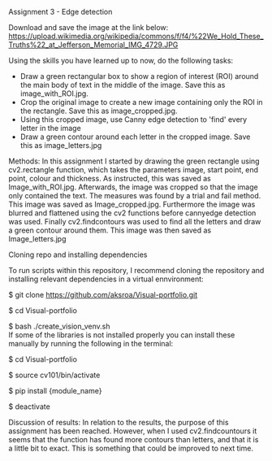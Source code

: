 Assignment 3 - Edge detection

Download and save the image at the link below: https://upload.wikimedia.org/wikipedia/commons/f/f4/%22We_Hold_These_Truths%22_at_Jefferson_Memorial_IMG_4729.JPG

Using the skills you have learned up to now, do the following tasks:

- Draw a green rectangular box to show a region of interest (ROI) around the main body of text in the middle of the image. Save this as image_with_ROI.jpg.
- Crop the original image to create a new image containing only the ROI in the rectangle. Save this as image_cropped.jpg.
- Using this cropped image, use Canny edge detection to 'find' every letter in the image
- Draw a green contour around each letter in the cropped image. Save this as image_letters.jpg

Methods:
In this assignment I started by drawing the green rectangle using cv2.rectangle function, which takes the parameters image, start point, end point, colour and thickness. As instructed, this was saved as Image_with_ROI.jpg. Afterwards, the image was cropped so that the image only contained the text. The measures was found by a trial and fail method. This image was saved as Image_cropped.jpg. Furthermore the image was blurred and flattened using the cv2 functions before cannyedge detection was used. Finally cv2.findcontours was used to find all the letters and draw a green contour around them. This image was then saved as Image_letters.jpg

Cloning repo and installing dependencies

To run scripts within this repository, I recommend cloning the repository and installing relevant dependencies in a virtual ennvironment:

$ git clone https://github.com/aksroa/Visual-portfolio.git

$ cd Visual-portfolio

$ bash ./create_vision_venv.sh                                                                                                                                                                                                                                                                                                                                                                                                      
                                                                                                                                           If some of the libraries is not installed properly you can install these manually by running the following in the terminal:                   


$ cd Visual-portfolio

$ source cv101/bin/activate

$ pip install {module_name}

$ deactivate


Discussion of results:
In relation to the results, the purpose of this assignment has been reached. However, when I used cv2.findcountours it seems that the function has found more contours than letters, and that it is a little bit to exact. This is something that could be improved to next time.
